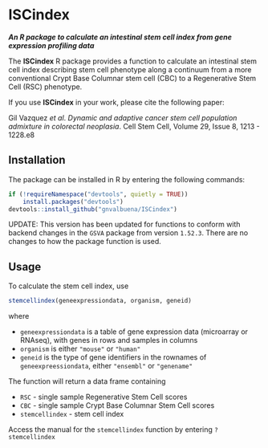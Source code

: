 # **ISCindex**

***An R package to calculate an intestinal stem cell index from gene expression profiling data***

The **ISCindex** R package provides a function to calculate an intestinal stem cell index describing stem cell phenotype along a continuum from a more conventional Crypt Base Columnar stem cell (CBC) to a Regenerative Stem Cell (RSC) phenotype. 

If you use **ISCindex** in your work, please cite the following paper:

Gil Vazquez *et al*. *Dynamic and adaptive cancer stem cell population admixture in colorectal neoplasia*. Cell Stem Cell, Volume 29, Issue 8, 1213 - 1228.e8

## Installation

The package can be installed in R by entering the following commands:

```r
if (!requireNamespace("devtools", quietly = TRUE))
    install.packages("devtools")
devtools::install_github("gnvalbuena/ISCindex")
```

UPDATE: This version has been updated for functions to conform with backend changes in the `GSVA` package from version `1.52.3`. There are no changes to how the package function is used.

## Usage

To calculate the stem cell index, use

```r
stemcellindex(geneexpressiondata, organism, geneid)
```
where
 * `geneexpressiondata` is a table of gene expression data (microarray or RNAseq), with genes in rows and samples in columns
 * `organism` is either `"mouse"` or `"human"`
 * `geneid` is the type of gene identifiers in the rownames of `geneexpreessiondata`, either `"ensembl"` or `"genename"`

The function will return a data frame containing
 * `RSC` - single sample Regenerative Stem Cell scores
 * `CBC` - single sample Crypt Base Columnar Stem Cell scores
 * `stemcellindex` - stem cell index

Access the manual for the `stemcellindex` function by entering `?stemcellindex`


